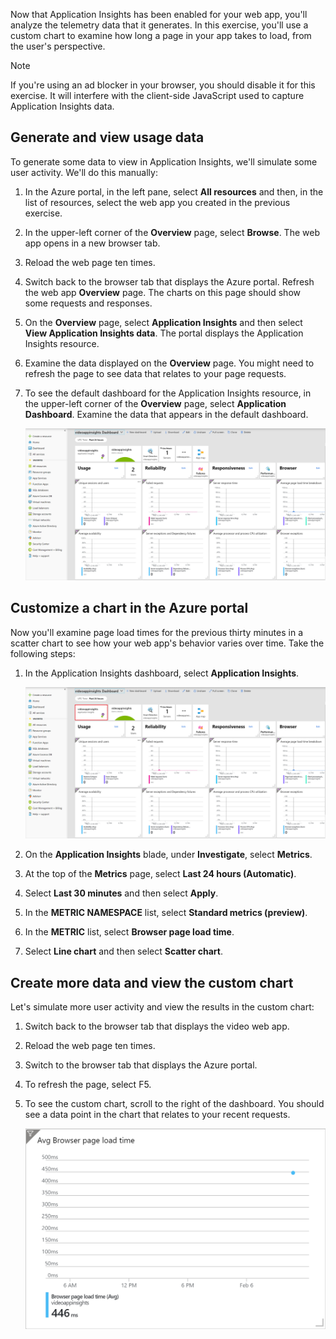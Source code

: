 Now that Application Insights has been enabled for your web app, you'll analyze the telemetry data that it generates. In this exercise, you'll use a custom chart to examine how long a page in your app takes to load, from the user's perspective.

> [!NOTE]
> If you're using an ad blocker in your browser, you should disable it for this exercise. It will interfere with the client-side JavaScript used to capture Application Insights data.

## Generate and view usage data

To generate some data to view in Application Insights, we'll simulate some user activity. We'll do this manually:

1. In the Azure portal, in the left pane, select **All resources** and then, in the list of resources, select the web app you created in the previous exercise.
1. In the upper-left corner of the **Overview** page, select **Browse**. The web app opens in a new browser tab.
1. Reload the web page ten times.
1. Switch back to the browser tab that displays the Azure portal. Refresh the web app **Overview** page. The charts on this page should show some requests and responses.
1. On the **Overview** page, select **Application Insights** and then select **View Application Insights data**. The portal displays the Application Insights resource.
1. Examine the data displayed on the **Overview** page. You might need to refresh the page to see data that relates to your page requests.
1. To see the default dashboard for the Application Insights resource, in the upper-left corner of the **Overview** page, select **Application Dashboard**. Examine the data that appears in the default dashboard.

    ![Default Application Insights dashboard](../media/5-default-app-insights-dashboard.png)

## Customize a chart in the Azure portal

Now you'll examine page load times for the previous thirty minutes in a scatter chart to see how your web app's behavior varies over time. Take the following steps:

1. In the Application Insights dashboard, select **Application Insights**.

    ![Application Insights resource link](../media/5-return-to-app-insights-resource.png)
1. On the **Application Insights** blade, under **Investigate**, select **Metrics**.
1. At the top of the **Metrics** page, select **Last 24 hours (Automatic)**.
1. Select **Last 30 minutes** and then select **Apply**.
1. In the **METRIC NAMESPACE** list, select **Standard metrics (preview)**.
1. In the **METRIC** list, select **Browser page load time**.
1. Select **Line chart** and then select **Scatter chart**.

## Create more data and view the custom chart

Let's simulate more user activity and view the results in the custom chart:

1. Switch back to the browser tab that displays the video web app.
1. Reload the web page ten times.
1. Switch to the browser tab that displays the Azure portal.
1. To refresh the page, select F5.
1. To see the custom chart, scroll to the right of the dashboard. You should see a data point in the chart that relates to your recent requests.

    ![Custom page load time chart](../media/5-custom-page-load-chart.png)
